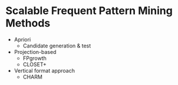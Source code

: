 # Scalable Frequent Pattern Mining Methods

- Apriori
  - Candidate generation & test
- Projection-based
  - FPgrowth
  - CLOSET+
- Vertical format approach
  - CHARM


